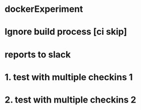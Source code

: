 # dockerExperiment
# Ignore build process [ci skip]
# reports to slack

# 1. test with multiple checkins 1
# 2. test with multiple checkins 2
